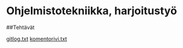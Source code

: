 # Ohjelmistotekniikka, harjoitustyö

##Tehtävät

[gitlog.txt](https://github.com/annis1234/ot-harjoitustyo/blob/main/laskarit/viikko1/gitlog.txt)
[komentorivi.txt](https://github.com/annis1234/ot-harjoitustyo/blob/main/laskarit/viikko1/komentorivi.txt)

